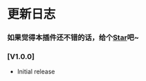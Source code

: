 # 更新日志

### 如果觉得本插件还不错的话，给个[Star](https://github.com/OBKoro1/autoCommit)吧~

<!-- TODO: package 关键词 -->
<!-- TODO: wiki readme -->
<!-- TODO: npm包形式 -->

### [V1.0.0]

- Initial release